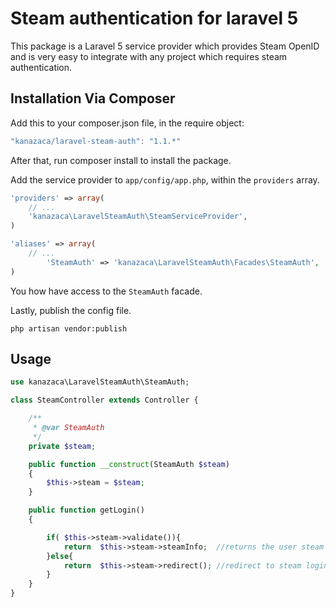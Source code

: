 # Steam authentication for laravel 5
This package is a Laravel 5 service provider which provides Steam OpenID and is very easy to integrate with any project which requires steam authentication.

## Installation Via Composer
Add this to your composer.json file, in the require object:

```javascript
"kanazaca/laravel-steam-auth": "1.1.*"
```

After that, run composer install to install the package.

Add the service provider to `app/config/app.php`, within the `providers` array.

```php
'providers' => array(
	// ...
	'kanazaca\LaravelSteamAuth\SteamServiceProvider',
)
```

```php
'aliases' => array(
	// ...
        'SteamAuth' => 'kanazaca\LaravelSteamAuth\Facades\SteamAuth',
)
```
You how have access to the `SteamAuth` facade.

Lastly, publish the config file.
```
php artisan vendor:publish
```
## Usage
```php
use kanazaca\LaravelSteamAuth\SteamAuth;

class SteamController extends Controller {

    /**
     * @var SteamAuth
     */
    private $steam;

    public function __construct(SteamAuth $steam)
    {
        $this->steam = $steam;
    }

	public function getLogin()
	{

        if( $this->steam->validate()){
            return  $this->steam->steamInfo;  //returns the user steam info
        }else{
            return  $this->steam->redirect(); //redirect to steam login page
        }
	}
}
```
